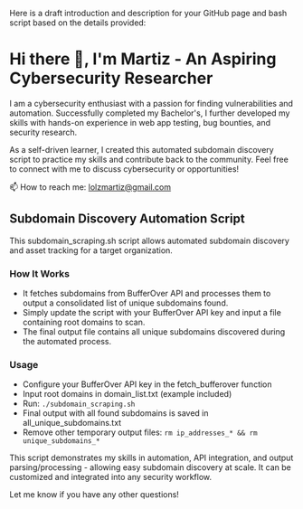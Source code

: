 Here is a draft introduction and description for your GitHub page and bash script based on the details provided:

# Hi there 👋, I'm Martiz - An Aspiring Cybersecurity Researcher

I am a cybersecurity enthusiast with a passion for finding vulnerabilities and automation. Successfully completed my Bachelor's, I further developed my skills with hands-on experience in web app testing, bug bounties, and security research. 

As a self-driven learner, I created this automated subdomain discovery script to practice my skills and contribute back to the community. Feel free to connect with me to discuss cybersecurity or opportunities!

📫 How to reach me: lolzmartiz@gmail.com

## Subdomain Discovery Automation Script

This subdomain_scraping.sh script allows automated subdomain discovery and asset tracking for a target organization. 

### How It Works

- It fetches subdomains from BufferOver API and processes them to output a consolidated list of unique subdomains found.  
- Simply update the script with your BufferOver API key and input a file containing root domains to scan.
- The final output file contains all unique subdomains discovered during the automated process.

### Usage

- Configure your BufferOver API key in the fetch_bufferover function
- Input root domains in domain_list.txt (example included) 
- Run: `./subdomain_scraping.sh`
- Final output with all found subdomains is saved in all_unique_subdomains.txt
- Remove other temporary output files: `rm ip_addresses_* && rm unique_subdomains_*`

This script demonstrates my skills in automation, API integration, and output parsing/processing - allowing easy subdomain discovery at scale. It can be customized and integrated into any security workflow.

Let me know if you have any other questions!
